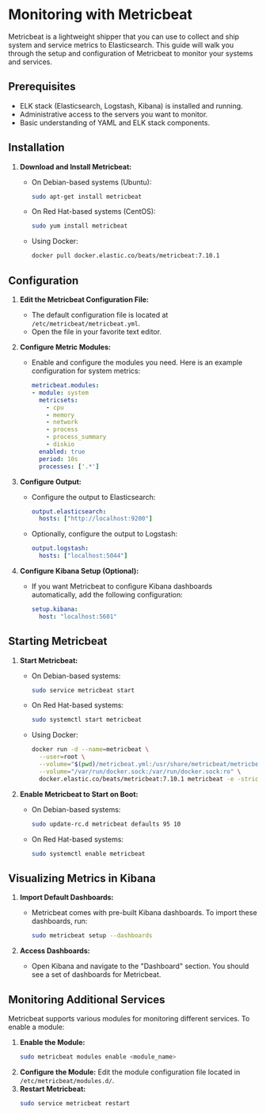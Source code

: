 # Monitoring with Metricbeat

Metricbeat is a lightweight shipper that you can use to collect and ship system and service metrics to Elasticsearch. This guide will walk you through the setup and configuration of Metricbeat to monitor your systems and services.

## Prerequisites

- ELK stack (Elasticsearch, Logstash, Kibana) is installed and running.
- Administrative access to the servers you want to monitor.
- Basic understanding of YAML and ELK stack components.

## Installation

1. **Download and Install Metricbeat:**
   - On Debian-based systems (Ubuntu):
     ```bash
     sudo apt-get install metricbeat
     ```

   - On Red Hat-based systems (CentOS):
     ```bash
     sudo yum install metricbeat
     ```

   - Using Docker:
     ```bash
     docker pull docker.elastic.co/beats/metricbeat:7.10.1
     ```

## Configuration

1. **Edit the Metricbeat Configuration File:**
   - The default configuration file is located at `/etc/metricbeat/metricbeat.yml`.
   - Open the file in your favorite text editor.

2. **Configure Metric Modules:**
   - Enable and configure the modules you need. Here is an example configuration for system metrics:
     ```yaml
     metricbeat.modules:
     - module: system
       metricsets:
         - cpu
         - memory
         - network
         - process
         - process_summary
         - diskio
       enabled: true
       period: 10s
       processes: ['.*']
     ```

3. **Configure Output:**
   - Configure the output to Elasticsearch:
     ```yaml
     output.elasticsearch:
       hosts: ["http://localhost:9200"]
     ```

   - Optionally, configure the output to Logstash:
     ```yaml
     output.logstash:
       hosts: ["localhost:5044"]
     ```

4. **Configure Kibana Setup (Optional):**
   - If you want Metricbeat to configure Kibana dashboards automatically, add the following configuration:
     ```yaml
     setup.kibana:
       host: "localhost:5601"
     ```

## Starting Metricbeat

1. **Start Metricbeat:**
   - On Debian-based systems:
     ```bash
     sudo service metricbeat start
     ```

   - On Red Hat-based systems:
     ```bash
     sudo systemctl start metricbeat
     ```

   - Using Docker:
     ```bash
     docker run -d --name=metricbeat \
       --user=root \
       --volume="$(pwd)/metricbeat.yml:/usr/share/metricbeat/metricbeat.yml:ro" \
       --volume="/var/run/docker.sock:/var/run/docker.sock:ro" \
       docker.elastic.co/beats/metricbeat:7.10.1 metricbeat -e -strict.perms=false
     ```

2. **Enable Metricbeat to Start on Boot:**
   - On Debian-based systems:
     ```bash
     sudo update-rc.d metricbeat defaults 95 10
     ```

   - On Red Hat-based systems:
     ```bash
     sudo systemctl enable metricbeat
     ```

## Visualizing Metrics in Kibana

1. **Import Default Dashboards:**
   - Metricbeat comes with pre-built Kibana dashboards. To import these dashboards, run:
     ```bash
     sudo metricbeat setup --dashboards
     ```

2. **Access Dashboards:**
   - Open Kibana and navigate to the "Dashboard" section. You should see a set of dashboards for Metricbeat.

## Monitoring Additional Services

Metricbeat supports various modules for monitoring different services. To enable a module:

1. **Enable the Module:**
   ```bash
   sudo metricbeat modules enable <module_name>
   ```
2. **Configure the Module:**
   Edit the module configuration file located in `/etc/metricbeat/modules.d/`.
3. **Restart Metricbeat:**
    ```bash
   sudo service metricbeat restart
    ```
